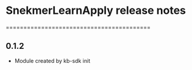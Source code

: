 # SnekmerLearnApply release notes
=========================================

0.1.2
-----
* Module created by kb-sdk init
